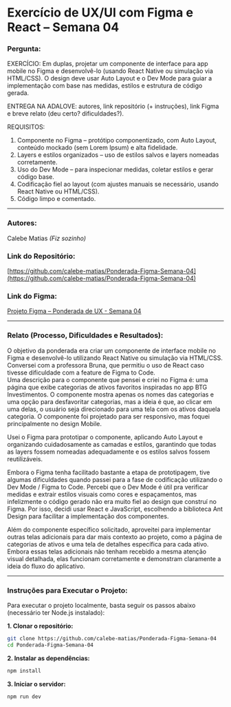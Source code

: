 # Exercício de UX/UI com Figma e React – Semana 04

### **Pergunta:**

EXERCÍCIO: Em duplas, projetar um componente de interface para app mobile no Figma e desenvolvê-lo (usando React Native ou simulação via HTML/CSS). O design deve usar Auto Layout e o Dev Mode para guiar a implementação com base nas medidas, estilos e estrutura de código gerada.

ENTREGA NA ADALOVE: autores, link repositório (+ instruções), link Figma e breve relato (deu certo? dificuldades?).

REQUISITOS:

1. Componente no Figma – protótipo componentizado, com Auto Layout, conteúdo mockado (sem Lorem Ipsum) e alta fidelidade.
2. Layers e estilos organizados – uso de estilos salvos e layers nomeadas corretamente.
3. Uso do Dev Mode – para inspecionar medidas, coletar estilos e gerar código base.
4. Codificação fiel ao layout (com ajustes manuais se necessário, usando React Native ou HTML/CSS).
5. Código limpo e comentado.

---

### **Autores:**

Calebe Matias
*(Fiz sozinho)*

### **Link do Repositório:**

[https://github.com/calebe-matias/Ponderada-Figma-Semana-04](https://github.com/calebe-matias/Ponderada-Figma-Semana-04)

### **Link do Figma:**

[Projeto Figma – Ponderada de UX - Semana 04](https://www.figma.com/design/2igQeO6Hh3BE105QIdLBIA/Ponderada-de-UX---Semana-04?node-id=0-1&t=uNrPbbOCHCny8Z84-1)

---

### **Relato (Processo, Dificuldades e Resultados):**

O objetivo da ponderada era criar um componente de interface mobile no Figma e desenvolvê-lo utilizando React Native ou simulação via HTML/CSS. Conversei com a professora Bruna, que permitiu o uso de React caso tivesse dificuldade com a feature de Figma to Code.<br>
Uma descrição para o componente que pensei e criei no Figma é: uma página que exibe categorias de ativos favoritos inspiradas no app BTG Investimentos. O componente mostra apenas os nomes das categorias e uma opção para desfavoritar categorias, mas a ideia é que, ao clicar em uma delas, o usuário seja direcionado para uma tela com os ativos daquela categoria. O componente foi projetado para ser responsivo, mas foquei principalmente no design Mobile.

Usei o Figma para prototipar o componente, aplicando Auto Layout e organizando cuidadosamente as camadas e estilos, garantindo que todas as layers fossem nomeadas adequadamente e os estilos salvos fossem reutilizáveis.

Embora o Figma tenha facilitado bastante a etapa de prototipagem, tive algumas dificuldades quando passei para a fase de codificação utilizando o Dev Mode / Figma to Code. Percebi que o Dev Mode é  útil pra verificar medidas e extrair estilos visuais como cores e espaçamentos, mas infelizmente o código gerado não era muito fiel ao design que construí no Figma. Por isso, decidi usar React e JavaScript, escolhendo a biblioteca Ant Design para facilitar a implementação dos componentes.

Além do componente específico solicitado, aproveitei para implementar outras telas adicionais para dar mais contexto ao projeto, como a página de categorias de ativos e uma tela de detalhes específica para cada ativo. Embora essas telas adicionais não tenham recebido a mesma atenção visual detalhada, elas funcionam corretamente e demonstram claramente a ideia do fluxo do aplicativo.

---

### **Instruções para Executar o Projeto:**

Para executar o projeto localmente, basta seguir os passos abaixo (necessário ter Node.js instalado):

**1. Clonar o repositório:**

```bash
git clone https://github.com/calebe-matias/Ponderada-Figma-Semana-04
cd Ponderada-Figma-Semana-04
```

**2. Instalar as dependências:**

```bash
npm install
```

**3. Iniciar o servidor:**

```bash
npm run dev
```
